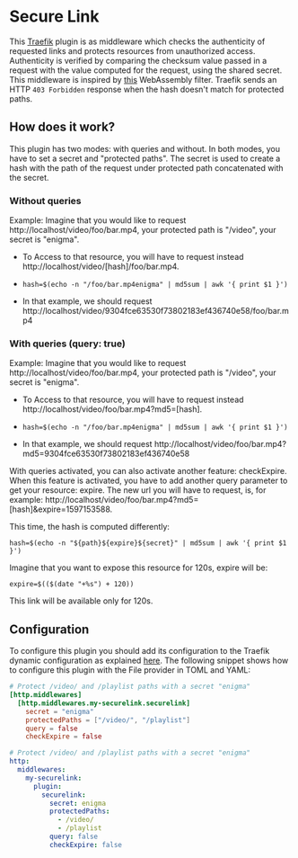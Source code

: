 # Secure Link

This [Traefik](https://github.com/containous/traefik) plugin is as middleware which checks the authenticity of requested links and protects resources from unauthorized access. Authenticity is verified by comparing the checksum value passed in a request with the value computed for the request, using the shared secret.
This middleware is inspired by [this](https://github.com/blake/secure-link-filter) WebAssembly filter.
Traefik sends an HTTP `403 Forbidden` response when the hash doesn't match for protected paths.

## How does it work?

This plugin has two modes: with queries and without. In both modes, you have to set a secret and "protected paths".
The secret is used to create a hash with the path of the request under protected path concatenated with the secret.

### Without queries

Example: Imagine that you would like to request http://localhost/video/foo/bar.mp4, your protected path is "/video", your secret is "enigma".
* To Access to that resource, you will have to request instead http://localhost/video/[hash]/foo/bar.mp4.
* ```shell
  hash=$(echo -n "/foo/bar.mp4enigma" | md5sum | awk '{ print $1 }')
  ```
* In that example, we should request http://localhost/video/9304fce63530f73802183ef436740e58/foo/bar.mp4

### With queries (query: true)

Example: Imagine that you would like to request http://localhost/video/foo/bar.mp4, your protected path is "/video", your secret is "enigma".
* To Access to that resource, you will have to request instead http://localhost/video/foo/bar.mp4?md5=[hash].
* ```shell
  hash=$(echo -n "/foo/bar.mp4enigma" | md5sum | awk '{ print $1 }')
  ```
* In that example, we should request http://localhost/video/foo/bar.mp4?md5=9304fce63530f73802183ef436740e58

With queries activated, you can also activate another feature: checkExpire.
When this feature is activated, you have to add another query parameter to get your resource: expire.
The new url you will have to request, is, for example: http://localhost/video/foo/bar.mp4?md5=[hash]&expire=1597153588.

This time, the hash is computed differently:
```shell
hash=$(echo -n "${path}${expire}${secret}" | md5sum | awk '{ print $1 }')
```
Imagine that you want to expose this resource for 120s, expire will be:
```shell
expire=$(($(date "+%s") + 120))
```
This link will be available only for 120s.

## Configuration

To configure this plugin you should add its configuration to the Traefik dynamic configuration as explained [here](https://docs.traefik.io/getting-started/configuration-overview/#the-dynamic-configuration).
The following snippet shows how to configure this plugin with the File provider in TOML and YAML: 

```toml
# Protect /video/ and /playlist paths with a secret "enigma"
[http.middlewares]
  [http.middlewares.my-securelink.securelink]
    secret = "enigma"
    protectedPaths = ["/video/", "/playlist"]
    query = false
    checkExpire = false
```

```yaml
# Protect /video/ and /playlist paths with a secret "enigma"
http:
  middlewares:
    my-securelink:
      plugin:
        securelink:
          secret: enigma
          protectedPaths:
            - /video/
            - /playlist
          query: false
          checkExpire: false
```
